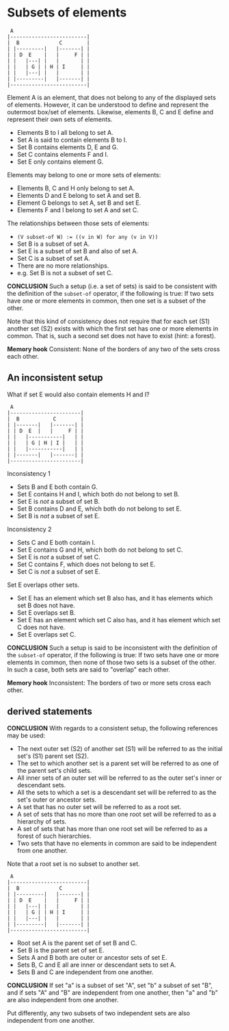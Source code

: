 
<!-- ======================================================================= -->
# Subsets of elements

```
 A
|-------------------------|
|  B             C        |
| |---------|   |-------| |
| | D  E    |   |     F | |
| |   |---| |   |       | |
| |   | G | | H | I     | |
| |   |---| |   |       | |
| |---------|   |-------| |
|-------------------------|
```

Element A is an element, that does not belong to any of the displayed sets of
elements. However, it can be understood to define and represent the outermost
box/set of elements. Likewise, elements B, C and E define and represent their
own sets of elements.

* Elements B to I all belong to set A.
* Set A is said to contain elements B to I.
* Set B contains elements D, E and G.
* Set C contains elements F and I.
* Set E only contains element G.

Elements may belong to one or more sets of elements:

* Elements B, C and H only belong to set A.
* Elements D and E belong to set A and set B.
* Element G belongs to set A, set B and set E.
* Elements F and I belong to set A and set C.

The relationships between those sets of elements:

* `(V subset-of W) := ((v in W) for any (v in V))`
* Set B is a subset of set A.
* Set E is a subset of set B and also of set A.
* Set C is a subset of set A.
* There are no more relationships.
* e.g. Set B is not a subset of set C.

**CONCLUSION**
Such a setup (i.e. a set of sets) is said to be consistent with the definition
of the `subset-of` operator, if the following is true: If two sets have one or
more elements in common, then one set is a subset of the other.

Note that this kind of consistency does not require that for each set (S1)
another set (S2) exists with which the first set has one or more elements in
common. That is, such a second set does not have to exist (hint: a forest).

**Memory hook**
Consistent: None of the borders of any two of the sets cross each other.

<!-- ======================================================================= -->
## An inconsistent setup

What if set E would also contain elements H and I?

```
 A
|-----------------------|
|  B           C        |
| |-------|   |-------| |
| | D  E  |   |     F | |
| |   |-----------|   | |
| |   | G | H | I |   | |
| |   |-----------|   | |
| |-------|   |-------| |
|-----------------------|
```

Inconsistency 1

* Sets B and E both contain G.
* Set E contains H and I, which both do not belong to set B.
* Set E is *not* a subset of set B.
* Set B contains D and E, which both do not belong to set E.
* Set B is *not* a subset of set E.

Inconsistency 2

* Sets C and E both contain I.
* Set E contains G and H, which both do not belong to set C.
* Set E is *not* a subset of set C.
* Set C contains F, which does not belong to set E.
* Set C is *not* a subset of set E.

Set E overlaps other sets.

* Set E has an element which set B also has, and
  it has elements which set B does not have.
* Set E overlaps set B.
* Set E has an element which set C also has, and
  it has element which set C does not have.
* Set E overlaps set C.

**CONCLUSION**
Such a setup is said to be inconsistent with the definition of the `subset-of`
operator, if the following is true: If two sets have one or more elements in
common, then none of those two sets is a subset of the other. In such a case,
both sets are said to "overlap" each other.

**Memory hook**
Inconsistent: The borders of two or more sets cross each other.

<!-- ======================================================================= -->
## derived statements

**CONCLUSION**
With regards to a consistent setup, the following references may be used:

* The next outer set (S2) of another set (S1) will be
  referred to as the initial set's (S1) parent set (S2).
* The set to which another set is a parent set will be
  referred to as one of the parent set's child sets.
* All inner sets of an outer set will be
  referred to as the outer set's inner or descendant sets.
* All the sets to which a set is a descendant set will be
  referred to as the set's outer or ancestor sets.
* A set that has no outer set will be referred to as a root set.
* A set of sets that has no more than one root set will be
  referred to as a hierarchy of sets.
* A set of sets that has more than one root set will be
  referred to as a forest of such hierarchies.
* Two sets that have no elements in common are said to be
  independent from one another.

Note that a root set is no subset to another set.

```
 A
|-------------------------|
|  B             C        |
| |---------|   |-------| |
| | D  E    |   |     F | |
| |   |---| |   |       | |
| |   | G | | H | I     | |
| |   |---| |   |       | |
| |---------|   |-------| |
|-------------------------|
```

* Root set A is the parent set of set B and C.
* Set B is the parent set of set E.
* Sets A and B both are outer or ancestor sets of set E.
* Sets B, C and E all are inner or descendant sets to set A.
* Sets B and C are independent from one another.

**CONCLUSION**
If set "a" is a subset of set "A", set "b" a subset of set "B", and if sets "A"
and "B" are independent from one another, then "a" and "b" are also independent
from one another.

Put differently, any two subsets of two independent sets are also independent
from one another.
